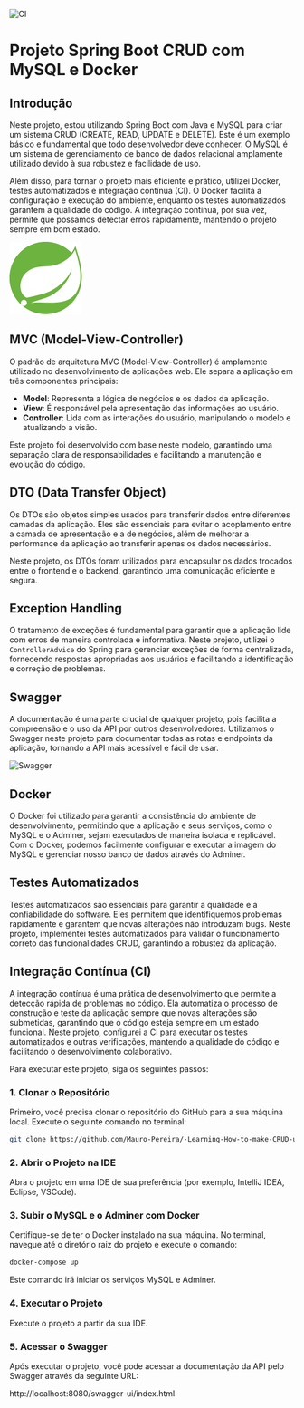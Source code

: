![CI](https://github.com/Mauro-Pereira/-Learning-How-to-make-CRUD-using-Spring-Boot-with-Java-and-MySQL/actions/workflows/ci.yml/badge.svg)

# Projeto Spring Boot CRUD com MySQL e Docker

## Introdução
Neste projeto, estou utilizando Spring Boot com Java e MySQL para criar um sistema CRUD (CREATE, READ, UPDATE e DELETE). Este é um exemplo básico e fundamental que todo desenvolvedor deve conhecer. O MySQL é um sistema de gerenciamento de banco de dados relacional amplamente utilizado devido à sua robustez e facilidade de uso. 

Além disso, para tornar o projeto mais eficiente e prático, utilizei Docker, testes automatizados e integração contínua (CI). O Docker facilita a configuração e execução do ambiente, enquanto os testes automatizados garantem a qualidade do código. A integração contínua, por sua vez, permite que possamos detectar erros rapidamente, mantendo o projeto sempre em bom estado.

![Spring Boot](./screenshot/128px-Spring_Boot.svg.png)

## MVC (Model-View-Controller)
O padrão de arquitetura MVC (Model-View-Controller) é amplamente utilizado no desenvolvimento de aplicações web. Ele separa a aplicação em três componentes principais:

- **Model**: Representa a lógica de negócios e os dados da aplicação.
- **View**: É responsável pela apresentação das informações ao usuário.
- **Controller**: Lida com as interações do usuário, manipulando o modelo e atualizando a visão.

Este projeto foi desenvolvido com base neste modelo, garantindo uma separação clara de responsabilidades e facilitando a manutenção e evolução do código.

## DTO (Data Transfer Object)
Os DTOs são objetos simples usados para transferir dados entre diferentes camadas da aplicação. Eles são essenciais para evitar o acoplamento entre a camada de apresentação e a de negócios, além de melhorar a performance da aplicação ao transferir apenas os dados necessários.

Neste projeto, os DTOs foram utilizados para encapsular os dados trocados entre o frontend e o backend, garantindo uma comunicação eficiente e segura.

## Exception Handling
O tratamento de exceções é fundamental para garantir que a aplicação lide com erros de maneira controlada e informativa. Neste projeto, utilizei o `ControllerAdvice` do Spring para gerenciar exceções de forma centralizada, fornecendo respostas apropriadas aos usuários e facilitando a identificação e correção de problemas.

## Swagger
A documentação é uma parte crucial de qualquer projeto, pois facilita a compreensão e o uso da API por outros desenvolvedores. Utilizamos o Swagger neste projeto para documentar todas as rotas e endpoints da aplicação, tornando a API mais acessível e fácil de usar.

![Swagger](https://swagger.io/swagger/media/assets/images/swagger_logo.svg)

## Docker
O Docker foi utilizado para garantir a consistência do ambiente de desenvolvimento, permitindo que a aplicação e seus serviços, como o MySQL e o Adminer, sejam executados de maneira isolada e replicável. Com o Docker, podemos facilmente configurar e executar a imagem do MySQL e gerenciar nosso banco de dados através do Adminer.

## Testes Automatizados
Testes automatizados são essenciais para garantir a qualidade e a confiabilidade do software. Eles permitem que identifiquemos problemas rapidamente e garantem que novas alterações não introduzam bugs. Neste projeto, implementei testes automatizados para validar o funcionamento correto das funcionalidades CRUD, garantindo a robustez da aplicação.

## Integração Contínua (CI)
A integração contínua é uma prática de desenvolvimento que permite a detecção rápida de problemas no código. Ela automatiza o processo de construção e teste da aplicação sempre que novas alterações são submetidas, garantindo que o código esteja sempre em um estado funcional. Neste projeto, configurei a CI para executar os testes automatizados e outras verificações, mantendo a qualidade do código e facilitando o desenvolvimento colaborativo.

Para executar este projeto, siga os seguintes passos:

### 1. Clonar o Repositório
Primeiro, você precisa clonar o repositório do GitHub para a sua máquina local. Execute o seguinte comando no terminal:

```bash
git clone https://github.com/Mauro-Pereira/-Learning-How-to-make-CRUD-using-Spring-Boot-with-Java-and-MySQL.git
````

### 2. Abrir o Projeto na IDE

Abra o projeto em uma IDE de sua preferência (por exemplo, IntelliJ IDEA, Eclipse, VSCode).

### 3. Subir o MySQL e o Adminer com Docker

Certifique-se de ter o Docker instalado na sua máquina. No terminal, navegue até o diretório raiz do projeto e execute o comando:

```bash
docker-compose up
````
Este comando irá iniciar os serviços MySQL e Adminer.

### 4. Executar o Projeto

Execute o projeto a partir da sua IDE.

### 5. Acessar o Swagger

Após executar o projeto, você pode acessar a documentação da API pelo Swagger através da seguinte URL:

http://localhost:8080/swagger-ui/index.html

